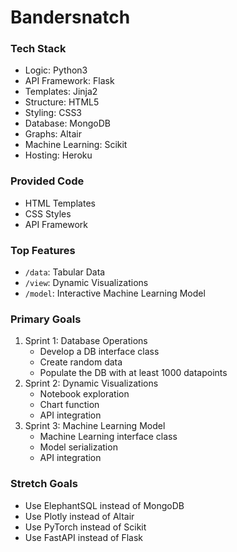 # Bandersnatch

### Tech Stack
- Logic: Python3
- API Framework: Flask
- Templates: Jinja2
- Structure: HTML5
- Styling: CSS3
- Database: MongoDB
- Graphs: Altair
- Machine Learning: Scikit
- Hosting: Heroku

### Provided Code
- HTML Templates
- CSS Styles
- API Framework

### Top Features
- `/data`: Tabular Data
- `/view`: Dynamic Visualizations
- `/model`: Interactive Machine Learning Model

### Primary Goals
1. Sprint 1: Database Operations
	- Develop a DB interface class
	- Create random data
	- Populate the DB with at least 1000 datapoints
2. Sprint 2: Dynamic Visualizations
	- Notebook exploration
	- Chart function
	- API integration
3. Sprint 3: Machine Learning Model
	- Machine Learning interface class
	- Model serialization
	- API integration

### Stretch Goals
- Use ElephantSQL instead of MongoDB
- Use Plotly instead of Altair
- Use PyTorch instead of Scikit
- Use FastAPI instead of Flask

